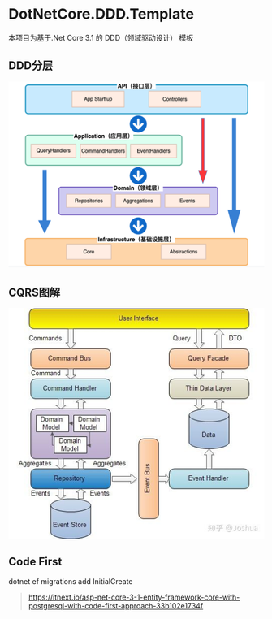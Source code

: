 # DotNetCore.DDD.Template
本项目为基于.Net Core 3.1 的 DDD（领域驱动设计） 模板

## DDD分层
![avatar](https://github.com/cailin0630/DotNetCore.DDD.Template/blob/main/ddd-jiangyi.png)

## CQRS图解
![avatar](https://github.com/cailin0630/DotNetCore.DDD.Template/blob/main/cqrs.jpg)

## Code First 
dotnet ef migrations add InitialCreate
> https://itnext.io/asp-net-core-3-1-entity-framework-core-with-postgresql-with-code-first-approach-33b102e1734f

